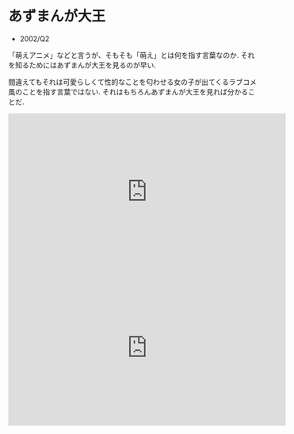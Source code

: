 # あずまんが大王

- 2002/Q2

「萌えアニメ」などと言うが、そもそも「萌え」とは何を指す言葉なのか.
それを知るためにはあずまんが大王を見るのが早い.

間違えてもそれは可愛らしくて性的なことを匂わせる女の子が出てくるラブコメ風のことを指す言葉ではない. それはもちろんあずまんが大王を見れば分かることだ.

<iframe width="560" height="315" src="https://www.youtube.com/embed/EiMfQE7wqP4" frameborder="0" allow="accelerometer; autoplay; encrypted-media; gyroscope; picture-in-picture" allowfullscreen></iframe>

<iframe width="560" height="315" src="https://www.youtube.com/embed/NBzKXP9cnIQ" frameborder="0" allow="accelerometer; autoplay; encrypted-media; gyroscope; picture-in-picture" allowfullscreen></iframe>
